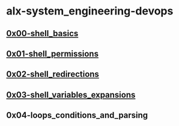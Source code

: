 # alx-system_engineering-devops
## [0x00-shell_basics](https://github.com/Joseph-Mugabi/alx-system_engineering-devops/tree/master/0x00-shell_basics)
## [0x01-shell_permissions](https://github.com/Joseph-Mugabi/alx-system_engineering-devops/tree/master/0x01-shell_permissions)
## [0x02-shell_redirections](https://github.com/Joseph-Mugabi/alx-system_engineering-devops/tree/master/0x02-shell_redirections)
## [0x03-shell_variables_expansions](https://github.com/Joseph-Mugabi/alx-system_engineering-devops/tree/master/0x03-shell_variables_expansions)
## 0x04-loops_conditions_and_parsing

